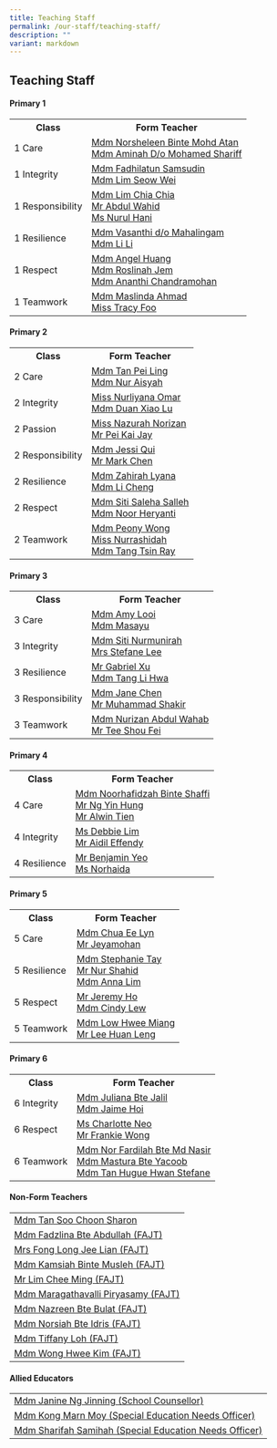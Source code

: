 ```yaml
---
title: Teaching Staff
permalink: /our-staff/teaching-staff/
description: ""
variant: markdown
---
```

## **Teaching Staff**

####  Primary 1
<table style="width:100%">
  <tbody><tr>
    <th>Class</th>
    <th>Form Teacher</th>
  </tr>
  <tr>
    <td>1 Care</td>
    <td><a href="mailto:norsheleen_mohamed_atan@moe.edu.sg">Mdm Norsheleen Binte Mohd Atan</a><br>
		<a href="mailto:Aminah_Mohamed_Shariff@moe.edu.sg">Mdm Aminah D/o Mohamed Shariff</a></td>
  </tr>
  <tr>
    <td>1 Integrity</td>
    <td><a href="mailto:fadhilatun_samsudin@moe.edu.sg">Mdm Fadhilatun Samsudin </a> <br>
		<a href="mailto:lim_seow_wei@moe.edu.sg">Mdm Lim Seow Wei</a></td>
  </tr>
	<tr>
    <td>1 Responsibility</td>
    <td><a href="mailto:lim_chia_chia@moe.edu.sg">Mdm Lim Chia Chia</a> <br>
		<a href="mailto:abdul_wahid_abdul_wahab@moe.edu.sg">Mr Abdul Wahid</a>
		 <br>
		<a href="mailto:nurul_hani_effandi@moe.edu.sg">Ms Nurul Hani</a></td>
  </tr>
	<tr>
    <td>1 Resilience</td>
    <td><a href="mailto:vasanthi_mahalinggam@moe.edu.sg">Mdm Vasanthi d/o Mahalingam </a><br>
		<a href="mailto:li_li_b@moe.edu.sg">Mdm Li Li</a></td>
  </tr>
	<tr>
    <td>1 Respect</td>
    <td><a href="mailto:Angel_Huang@schools.gov.sg">Mdm Angel Huang</a><br>
		<a href="mailto:roslinah_jem@moe.edu.sg">Mdm Roslinah Jem</a>
		<br>
		<a href="mailto:ananthi_chandramohan@moe.edu.sg">Mdm Ananthi Chandramohan</a></td>
  </tr>
	<tr>
    <td>1 Teamwork</td>
    <td><a href="mailto:maslinda_ahmad@moe.edu.sg">Mdm Maslinda Ahmad</a><br>
		<a href="mailto:foo_si_min@moe.edu.sg">Miss Tracy Foo</a></td>
  </tr>
</tbody></table>

####  Primary 2
<table style="width:100%">
  <tbody><tr>
    <th>Class</th>
    <th>Form Teacher</th>
  </tr>
  <tr>
    <td>2 Care</td>
    <td><a href="mailto:tan_pei_ling_a@moe.edu.sg">Mdm Tan Pei Ling</a> <br>
		<a href="mailto:nur_aisyah_ali@moe.edu.sg">Mdm Nur Aisyah</a></td>
  </tr>
  <tr>
    <td>2 Integrity</td>
    <td><a href="mailto:nurliyana_omar@moe.edu.sg">Miss Nurliyana Omar</a> <br>
		<a href="mailto:duan_xiaolu@moe.edu.sg">Mdm Duan Xiao Lu</a></td>
  </tr>
		<tr>
    <td>2 Passion</td>
    <td><a href="mailto:nazurah_norizan@moe.edu.sg">Miss Nazurah Norizan</a><br>
		<a href="mailto:peh_kai_jay@moe.edu.sg">Mr Pei Kai Jay</a></td>
  </tr>
	<tr>
    <td>2 Responsibility</td>
    <td><a href="mailto:qiu_jie_zhi@moe.edu.sg">Mdm Jessi Qui</a><br>
		<a href="mailto:chen_chuangan_mark@moe.edu.sg">Mr Mark Chen</a></td>
  </tr>
	<tr>
    <td>2 Resilience</td>
    <td><a href="mailto:zahirah_lyana_mohd_khir@moe.edu.sg">Mdm Zahirah Lyana</a><br>
		<a href="mailto:li_cheng@moe.edu.sg">Mdm Li Cheng </a></td>
  </tr>
		<tr>
    <td>2 Respect</td>
    <td><a href="mailto:siti_saleha_salleh_a@moe.edu.sg">Mdm Siti Saleha Salleh</a><br>
		<a href="mailto:noor_heryanti_abdul_karim@moe.edu.sg">Mdm Noor Heryanti</a></td>
  </tr>
	<tr>
    <td>2 Teamwork</td>
    <td><a href="mailto:wong_mau_tan_peony@moe.edu.sg">Mdm Peony Wong</a><br>
		<a href="mailto:nurrashidah_norman@moe.edu.sg">Miss Nurrashidah</a><br>
		<a href="mailto:tang_tsin_ray@moe.edu.sg">Mdm Tang Tsin Ray</a></td>
  </tr>
</tbody></table>


####  Primary 3
<table style="width:100%">
  <tbody><tr>
    <th>Class</th>
    <th>Form Teacher</th>
  </tr>
  <tr>
    <td>3 Care </td>
    <td><a href="mailto:Loi_Yen_Fen_Amy@moe.edu.sg">Mdm Amy Looi</a><br>
			<a href="mailto:masayu_mohamed@moe.edu.sg">Mdm Masayu</a></td>
  </tr>
	<tr>
    <td>3 Integrity </td>
    <td><a href="mailto:Siti_Nurmunirah_mohd_Arsad@moe.edu.sg">Mdm Siti Nurmunirah </a><br>
			<a href="mailto:tan_hugue_hwan_stefane@moe.edu.sg">Mrs Stefane Lee</a></td>
  </tr>
	<tr>
    <td>3 Resilience</td>
    <td>	<a href="mailto:xu_wei_gabriel@moe.edu.sg">Mr Gabriel Xu</a><br>
			<a href="mailto:tang_li_hwa@moe.edu.sg">Mdm Tang Li Hwa </a>
		</td>
  </tr>
		<tr>
    <td>3 Responsibility</td>
    <td>	<a href="mailto:chen_chai_ying@moe.edu.sg">Mdm Jane Chen</a><br>
			<a href="mailto:Muhammad_Shakir_Sulaiman@moe.edu.sg">Mr Muhammad Shakir </a>
		</td>
  </tr>
		<tr>
    <td>3 Teamwork</td>
    <td>	<a href="mailto:nurizan_abdul_wahab@moe.edu.sg">Mdm Nurizan Abdul Wahab</a><br>
			<a href="mailto:tee_shou_fei@moe.edu.sg">Mr Tee Shou Fei </a>
		</td>
  </tr>
</tbody></table>

####  Primary 4
<table style="width:100%">
  <tbody><tr>
    <th>Class</th>
    <th>Form Teacher</th>
  </tr>
  <tr>
    <td>4 Care</td>
    <td><a href="mailto:noorhafidzah_shaffi@moe.edu.sg">Mdm Noorhafidzah Binte Shaffi </a><br>
		<a href="mailto:ng_yin_hung@moe.edu.sg">Mr Ng Yin Hung
			<br>
		</a><a href="mailto:alwin_tien_der_wei@moe.edu.sg">Mr Alwin Tien</a>
		</td>
  </tr>
		<tr>
    <td>4 Integrity</td>
    <td><a href="mailto:lim_lee_yong@moe.edu.sg">Ms Debbie Lim</a><br>
		<a href="mailto:Aidil_effendy_md_said@moe.edu.sg">Mr Aidil Effendy</a><br>
			</td>
  </tr>
	<tr>
    <td>4 Resilience</td>
    <td><a href="mailto:yeo_kim_chiau_benjamin@moe.edu.sg">Mr Benjamin Yeo </a><br>
		<a href="mailto:norhaida_kamaludin@moe.edu.sg">Ms Norhaida </a></td>
	</tr>
</tbody></table>

####  Primary 5
<table style="width:100%">
  <tbody><tr>
    <th>Class</th>
    <th>Form Teacher</th>
  </tr>
	 <tr>
    <td>5 Care</td>
    <td><a href="mailto:hoi_hui_yee_jaime@moe.edu.sg">Mdm Chua Ee Lyn </a><br>
		<a href="mailto:jeyamohan_ramasami@moe.edu.sg">Mr Jeyamohan</a><br>
  </td></tr>
	<tr>
    <td>5 Resilience</td>
    <td><a href="mailto:tay_wan_boon@moe.edu.sg">Mdm Stephanie Tay</a><br>
		<a href="mailto:nur_shahid_ahmad@moe.edu.sg">Mr Nur Shahid</a><br>
			<a href="mailto:anna_lim_lin_lin@moe.edu.sg">Mdm Anna Lim</a><br>
		</td>
  </tr>
	<tr>
    <td>5 Respect</td>
    <td><a href="mailto:ho_kwai_ming@moe.edu.sg">Mr Jeremy Ho</a><br>
		<a href="mailto:lew_nyet_mee@moe.edu.sg">Mdm Cindy Lew</a><br>
  </td></tr>
		<tr>
    <td>5 Teamwork</td>
    <td><a href="mailto:low_hwee_miang_a@moe.edu.sg">Mdm Low Hwee Miang</a><br>
		<a href="mailto:lee_huan_leng@moe.edu.sg">Mr Lee Huan Leng</a><br>
  </td></tr>
</tbody></table>

####  Primary 6
<table style="width:100%">
  <tbody><tr>
    <th>Class</th>
    <th>Form Teacher</th>
  </tr>
  <tr>
    <td>6 Integrity</td>
    <td><a href="mailto:juliana_jalil@moe.edu.sg">Mdm Juliana Bte Jalil</a><br>
		<a href="mailto:hoi_hui_yee_jaime@moe.edu.sgg">Mdm Jaime Hoi </a></td>
  </tr>
	<tr>
    <td>6 Respect</td>
    <td><a href="mailto:neo_jia_hwee@moe.edu.sg">Ms Charlotte Neo</a><br>
		<a href="mailto:wong_hoe_syan@moe.edu.sg">Mr Frankie Wong</a>
		</td></tr>
		<tr>
    <td>6 Teamwork</td>
    <td><a href="mailto:nor_fardilah_mohamed_nasir@moe.edu.sg">Mdm Nor Fardilah Bte Md Nasir</a> <br>
		<a href="mailto:angel_huang@moe.edu.sg">Mdm Mastura Bte Yacoob</a><br>
		<a href="mailto:tan_hugue_hwan_stefane@moe.edu.sg">Mdm Tan Hugue Hwan Stefane</a></td>
  </tr>
</tbody></table>

####  Non-Form Teachers
<table style="width:100%">
  <tbody>
			<tr>
    <td><a href="mailto:tan_soon_choon@moe.edu.sg">Mdm Tan Soo Choon Sharon</a></td>
  </tr>
  <tr>
    <td><a href="mailto:fadzlina_abdullah@moe.edu.sg">Mdm Fadzlina Bte Abdullah (FAJT)</a></td>
  </tr>
		 <tr>
    <td><a href="mailto:long_jee_lian@moe.edu.sg">Mrs Fong Long Jee Lian (FAJT)</a></td>
  </tr>
	<tr>
    <td><a href="mailto:kamsiah_musleh@moe.edu.sg">Mdm Kamsiah Binte Musleh (FAJT)</a></td>
  </tr>
	<tr>
    <td><a href="mailto:lim_chee_ming@moe.edu.sg">Mr Lim Chee Ming (FAJT)</a></td>
  </tr>
		<tr>
    <td><a href="mailto:maragathavalli_piryasamy@moe.edu.sg">Mdm Maragathavalli Piryasamy (FAJT)</a></td>
  </tr>
		<tr>
    <td><a href="mailto:nazreen_bulat@moe.edu.sg">Mdm Nazreen Bte Bulat (FAJT)</a></td>
  </tr>
	<tr>
    <td><a href="mailto:norsiah_idris@moe.edu.sg">Mdm Norsiah Bte Idris (FAJT)</a></td>
  </tr>
		<tr>
    <td><a href="mailto:tiffany_loh@moe.edu.sg">Mdm Tiffany Loh (FAJT)</a></td>
  </tr>
	<tr>
    <td><a href="mailto:wong_hwee_kim@moe.edu.sg">Mdm Wong Hwee Kim (FAJT)</a></td>
  </tr>
</tbody></table>

####  Allied Educators
<table style="width:100%">
  <tbody>
		<tr>
    <td><a href="mailto:ng_jinning_janine@moe.edu.sg">Mdm Janine Ng Jinning (School Counsellor)</a></td>
  </tr>
  <tr>
    <td><a href="mailto:kong_marn_moy@moe.edu.sg">Mdm Kong Marn Moy (Special Education Needs Officer)</a></td>
  </tr>
	<tr>
    <td><a href="mailto:sharifah_samihah@moe.edu.sg">Mdm Sharifah Samihah (Special Education Needs Officer)</a></td>
  </tr>
</tbody></table>
